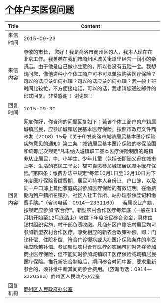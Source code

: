 # <a href="http://www.shangluo.gov.cn/zmhd/ldxxxx.jsp?urltype=leadermail.LeaderMailContentUrl&wbtreeid=1112&leadermailid=3362">个体户买医保问题</a>
| Title |                                                                                                                                                                                                                                                                                                          Content                                                                                                                                                                                                                                                                                                           |
|:-----:|----------------------------------------------------------------------------------------------------------------------------------------------------------------------------------------------------------------------------------------------------------------------------------------------------------------------------------------------------------------------------------------------------------------------------------------------------------------------------------------------------------------------------------------------------------------------------------------------------------------------------|
| 来信时间  | 2015-09-23                                                                                                                                                                                                                                                                                                                                                                                                                                                                                                                                                                                                                 |
| 来信内容  | 尊敬的市长， 您好！我是商洛市商州区的人，我本人现在在北京工作。我弟弟在我们市商州区城关街道里经营一间小的杂货店。由于他是自己做小生意的，所以也没有五险一金。我想请问您，像他这种小个体工商户可不可以单独购买医疗保险？可以的话应该如何办理？可以的话应该如何办理？我一般上班时间比较忙，不方便接电话，可以的话，我想请您通过邮件的形式回复。非常感谢！ 谢谢您！                                                                                                                                                                                                                                                                                                                                                                                                                                          |
| 回复时间  | 2015-09-30                                                                                                                                                                                                                                                                                                                                                                                                                                                                                                                                                                                                                 |
| 回复内容  | 网友你好，你咨询的问题回复如下：若该个体工商户的户籍属城镇居民，应参加城镇居民基本医疗保险，按照市政府文件商政发（2008）15号《关于印发商洛市城镇居民基本医疗保险实施意见的通知》第二条：城镇居民基本医疗保险的参保范围和统筹层次规定“凡未纳入城镇职工基本医疗保险制度的城镇非从业居民，中、小学生、少年儿童（包括长期随父母在城市上学、生活的农民工子女）都可自愿参加城镇居民基本医疗保险。”第四条：缴费办法中规定“每年10月1日至12月10日为下年度医疗保险费缴费期，居民可持本人身份证，户口簿，以及同一户口薄上其他家庭成员参加医疗保险的有效证明，在缴费期内到户籍所在镇办，社区人社工作所、站办理参保登记和缴费手续。”（咨询电话：0914—2331160）    若属农业户籍，按规定应参加“农合疗”。新型农村合作医疗每年底（一般在11月初开始至12月底结束）收缴下年度农民参合资金，具体由镇村组织实施，村干部负责收缴。凡商州区户籍农村居民均可参加新型农村合作医疗，享受相应的新农合政策补偿，即：门诊补偿、住院补偿，符合门诊慢病或大病医疗保险条件的享受相应政策补偿。参加新型农村合作医疗的农民可同时选择参加商业医疗保险，但不能同时参加城镇职工医疗保险或城镇居民医疗保险。推行新农合制度后，期间参合时间中断，要求重新参合的，须补缴中断其间的参合费用。（咨询电话：0914—2320583）商州区人民政府办公室 |
| 回复机构  | <a href="../../categories/agencies/商州区人民政府办公室.md">商州区人民政府办公室</a>                                                                                                                                                                                                                                                                                                                                                                                                                                                                                                                                                           |
